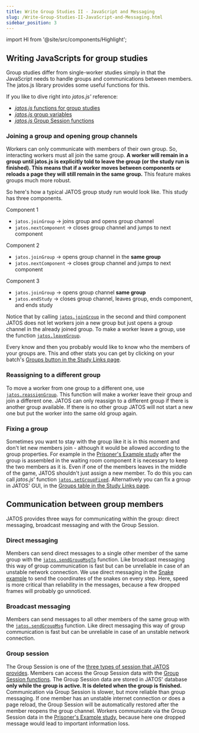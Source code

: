 ```yaml
---
title: Write Group Studies II - JavaScript and Messaging
slug: /Write-Group-Studies-II-JavaScript-and-Messaging.html
sidebar_position: 3
---
```

import Hl from '@site/src/components/Highlight';

## Writing JavaScripts for group studies

<Hl>Group studies</Hl> differ from <Hl>single-worker studies</Hl> simply in that the JavaScript needs to handle groups and communications between members. The <Hl>jatos.js</Hl> library provides some useful functions for this.

If you like to dive right into _jatos.js'_   reference:

* [_jatos.js_ functions for group studies](jatos.js-Reference.html#group-functions)
* [_jatos.js_ group variables](jatos.js-Reference.html#group-variables)
* [_jatos.js_ Group Session functions](jatos.js-Reference.html#functions-to-access-the-group-session)


### Joining a group and opening group channels

Workers can only communicate with members of their own group. So, interacting workers must all join the same group. 
**A worker will remain in a group until <Hl>jatos.js</Hl> is explicitly told to leave the group (or the study run is finished). This means that if a worker moves between components or reloads a page they will still remain in the same group.** This feature makes groups much more robust. 

So here's how a typical JATOS group study run would look like. This study has three components.

Component 1

  * `jatos.joinGroup` -> joins group and opens group channel
  * `jatos.nextComponent` -> closes group channel and jumps to next component

Component 2

  * `jatos.joinGroup` -> opens group channel in the **same group**
  * `jatos.nextComponent` -> closes group channel and jumps to next component

Component 3

  * `jatos.joinGroup` -> opens group channel **same group**
  * `jatos.endStudy` -> closes group channel, leaves group, ends component, and ends study

Notice that by calling [`jatos.joinGroup`](jatos.js-Reference.html#jatosjoingroup) in the second and third component JATOS does not let workers join a new group but just  opens a group channel in the already joined group. To make a worker leave a group,  use the function [`jatos.leaveGroup`](jatos.js-Reference.html#jatosleavegroup).

Every know and then you probably would like to know who the members of your groups are. This and other stats you can get by clicking on your batch's [<Hl>Groups</Hl> button in the <Hl>Study Links</Hl> page](Run-your-Study-with-Study-Links.html#groups).


### Reassigning to a different group

To move a worker from one group to a different one, use [`jatos.reassignGroup`](jatos.js-Reference.html#jatosreassigngroup). This function will make a worker leave their group and join a different one. JATOS can only reassign to a different group if there is another group available. If there is no other group JATOS will not start a new one but put the worker into the same old group again.  

### Fixing a group

Sometimes you want to stay with the group like it is in this moment and don't let new members join - although it would be allowed according to the group properties. For example in the [<Hl>Prisoner's Example study</Hl>](/Example-Studies) after the group is assembled in the waiting room component it is necessary to keep the two members as it is. Even if one of the members leaves in the middle of the game, JATOS shouldn't just assign a new member. To do this you can call _jatos.js_' function [`jatos.setGroupFixed`](jatos.js-Reference.html#jatossetgroupfixed). Alternatively you can fix a group in JATOS' GUI, in the 
[<Hl>Groups</Hl> table in the <Hl>Study Links page</Hl>](Run-your-Study-with-Study-Links.html#groups).


## Communication between group members

JATOS provides three ways for communicating within the group: direct messaging, broadcast messaging and with the Group Session.

### Direct messaging
Members can send direct messages to a single other member of the same group with the [`jatos.sendGroupMsgTo`](jatos.js-Reference.html#jatossendgroupmsgto) function. Like broadcast messaging this way of group communication is fast but can be unreliable in case of an unstable network connection. We use direct messaging in the [<Hl>Snake example</Hl>](/Example-Studies) to send the coordinates of the snakes on every step. Here, speed is more critical than reliability in the messages, because a few dropped frames will probably go unnoticed. 

### Broadcast messaging
Members can send messages to all other members of the same group with the [`jatos.sendGroupMsg`](jatos.js-Reference.html#jatossendgroupmsg) function. Like direct messaging this way of group communication is fast but can be unreliable in case of an unstable network connection.

### Group session
The Group Session is one of the [three types of session that JATOS provides](Session-Data-Three-Types.html). Members can access the Group Session data with the [Group Session functions](jatos.js-Reference.html#functions-to-access-the-group-session). The Group Session data are stored in JATOS' database **only while the group is active. It is deleted when the group is finished.** Communication via Group Session is slower, but more reliable than group messaging. If one member has an unstable internet connection or does a page reload, the Group Session will be automatically restored after the member reopens the group channel. Workers communicate via the Group Session data in the [<Hl>Prisoner's Example study</Hl>](/Example-Studies), because here one dropped message would lead to important information loss.
